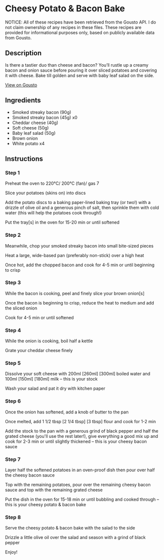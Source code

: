 # Cheesy Potato & Bacon Bake

NOTICE: All of these recipes have been retrieved from the Gousto API. I do not claim ownership of any recipes in these files. These recipes are provided for informational purposes only, based on publicly available data from Gousto.

## Description

Is there a tastier duo than cheese and bacon? You’ll rustle up a creamy bacon and onion sauce before pouring it over sliced potatoes and covering it with cheese. Bake till golden and serve with baby leaf salad on the side.

[View on Gousto](https://www.gousto.co.uk/recipes/cookbook/cheesy-potato-bacon-bake)

## Ingredients

- Smoked streaky bacon (90g)
- Smoked streaky bacon (45g) x0
- Cheddar cheese (40g)
- Soft cheese (50g)
- Baby leaf salad (50g)
- Brown onion
- White potato x4

## Instructions


### Step 1

Preheat the oven to 220°C/ 200°C (fan)/ gas 7

Slice your potatoes (skins on) into discs

Add the potato discs to a baking paper-lined baking tray (or two!) with a drizzle of olive oil and a generous pinch of salt, then sprinkle them with cold water (this will help the potatoes cook through!)

Put the tray[s] in the oven for 15-20 min or until softened


### Step 2

Meanwhile, chop your smoked streaky bacon into small bite-sized pieces

Heat a large, wide-based pan (preferably non-stick) over a high heat

Once hot, add the chopped bacon and cook for 4-5 min or until beginning to crisp


### Step 3

While the bacon is cooking, peel and finely slice your brown onion[s]

Once the bacon is beginning to crisp, reduce the heat to medium and add the sliced onion

Cook for 4-5 min or until softened


### Step 4

While the onion is cooking, boil half a kettle

Grate your cheddar cheese finely


### Step 5

Dissolve your soft cheese with 200ml <span class="text-purple">[260ml]</span><span class="text-danger"> [300ml] </span>boiled water and 100ml<span class="text-purple"> [150ml] </span><span class="text-danger">[180ml]</span> milk – this is your stock

Wash your salad and pat it dry with kitchen paper


### Step 6

Once the onion has softened, add a knob of butter to the pan

Once melted, add 1 1/2 tbsp <span class="text-purple">[2 1/4 tbsp]</span><span class="text-danger"> [3 tbsp]</span> flour and cook for 1-2 min

Add the stock to the pan with a generous grind of black pepper and half the grated cheese (you'll use the rest later!), give everything a good mix up and cook for 2-3 min or until slightly thickened – this is your cheesy bacon sauce


### Step 7

Layer half the softened potatoes in an oven-proof dish then pour over half the cheesy bacon sauce

Top with the remaining potatoes, pour over the remaining cheesy bacon sauce and top with the remaining grated cheese

Put the dish in the oven for 15-18 min or until bubbling and cooked through – this is your cheesy potato & bacon bake

### Step 8

Serve the cheesy potato & bacon bake with the salad to the side

Drizzle a little olive oil over the salad and season with a grind of black pepper

Enjoy!


